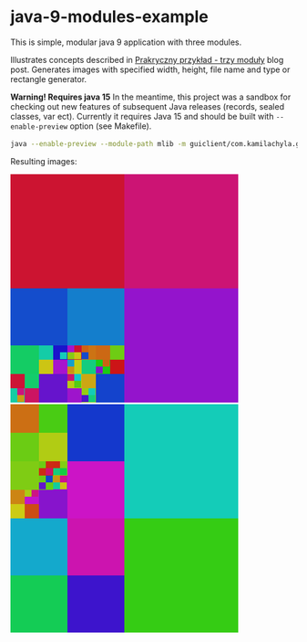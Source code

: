 # java-9-modules-example

This is simple, modular java 9 application with three modules. 

Illustrates concepts described in [Prakryczny przykład - trzy moduły](https://kamilachyla.com/posts/java-9-praktyczny-przyklad-trzy-moduly/) blog post.
Generates images with specified width, height, file name and type or rectangle generator.

**Warning! Requires java 15**
In the meantime, this project was a sandbox for checking out new features of subsequent Java releases (records, sealed classes, var ect). Currently it requires Java 15 and should be built with `--enable-preview` option (see Makefile).

```bash
java --enable-preview --module-path mlib -m guiclient/com.kamilachyla.guigen.ImageGenerator 400 400 out.png squares
```

Resulting images:

![image1](out.png)
![image2](out2.png)

